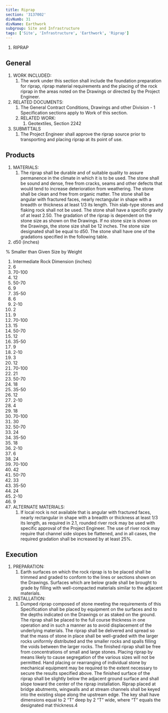 ```yaml
---
title: Riprap
section: '3137002'
divNumb: 31
divName: Earthwork
subgroup: Site and Infrastructure
tags: ['Site', 'Infrastructure', 'Earthwork', 'Riprap']
---
```



1. RIPRAP

## General

   1. WORK INCLUDED:
      1. The work under this section shall include the foundation preparation for riprap, riprap material requirements and the placing of the rock riprap in the areas noted on the Drawings or directed by the Project Engineer.
1. RELATED DOCUMENTS:
      1. The General Contract Conditions, Drawings and other Division - 1 Specification sections apply to Work of this section.
   1. RELATED WORK:
      1. Geotextiles, Section 2242
1. SUBMITTALS
   1. The Project Engineer shall approve the riprap source prior to transporting and placing riprap at its point of use.

## Products

   1. MATERIALS:
      1. The riprap shall be durable and of suitable quality to assure permanence in the climate in which it is to be used. The stone shall be sound and dense, free from cracks, seams and other defects that would tend to increase deterioration from weathering. The stone shall be clean and free from organic matter. The stone shall be angular with fractured faces, nearly rectangular in shape with a breadth or thickness at least 1/3 its length. Thin slab-type stones and flaking rock shall not be used. The stone shall have a specific gravity of at least 2.50. The gradation of the riprap is dependent on the stone size as shown on the Drawings. If no stone size is shown on the Drawings, the stone size shall be 12 inches. The stone size designated shall be equal to d50. The stone shall have one of the gradations specified in the following table.
   1. d50 (inches)

% Smaller than Given Size by Weight
   1. Intermediate Rock Dimension (inches)
   1. 6
   1. 70-100
   1. 12
   1. 50-70
   1. 9
   1. 35-50
   1. 6
   1. 2-10
   1. 2
   1. 9
   1. 70-100
   1. 15
   1. 50-70
   1. 12
   1. 35-50
   1. 9
   1. 2-10
   1. 3
   1. 12
   1. 70-100
   1. 21
   1. 50-70
   1. 18
   1. 35-50
   1. 12
   1. 2-10
   1. 4
   1. 18
   1. 70-100
   1. 30
   1. 50-70
   1. 24
   1. 35-50
   1. 18
   1. 2-10
   1. 6
   1. 24
   1. 70-100
   1. 42
   1. 50-70
   1. 33
   1. 35-50
   1. 24
   1. 2-10
   1. 9
   1. ALTERNATE MATERIALS:
      1. If local rock is not available that is angular with fractured faces, nearly rectangular in shape with a breadth or thickness at least 1/3 its length, as required in 2.1, rounded river rock may be used with specific approval of the Project Engineer. The use of river rock may require that channel side slopes be flattened, and in all cases, the required gradation shall be increased by at least 25%.

## Execution

1. PREPARATION:
      1. Earth surfaces on which the rock riprap is to be placed shall be trimmed and graded to conform to the lines or sections shown on the Drawings. Surfaces which are below grade shall be brought to grade by filling with well-compacted materials similar to the adjacent materials.
1. INSTALLATION:
      1. Dumped riprap composed of stone meeting the requirements of this Specification shall be placed by equipment on the surfaces and to the depths indicated on the Drawings or as staked on the ground. The riprap shall be placed to the full course thickness in one operation and in such a manner as to avoid displacement of the underlying materials. The riprap shall be delivered and spread so that the mass of stone in place shall be well-graded with the larger rocks uniformly distributed and the smaller rocks and spalls filling the voids between the larger rocks. The finished riprap shall be free from concentrations of small and large stones. Placing riprap by means likely to cause segregation of the various sizes will not be permitted. Hand placing or rearranging of individual stone by mechanical equipment may be required to the extent necessary to secure the results specified above. The finished surface of the riprap shall be slightly below the adjacent ground surface and shall slope toward the center of the riprap installation. Riprap placed at bridge abutments, wingwalls and at stream channels shall be keyed into the existing slope along the upstream edge. The key shall have dimensions equal to 2 “T” deep by 2 “T” wide, where “T” equals the designated mat thickness.4


